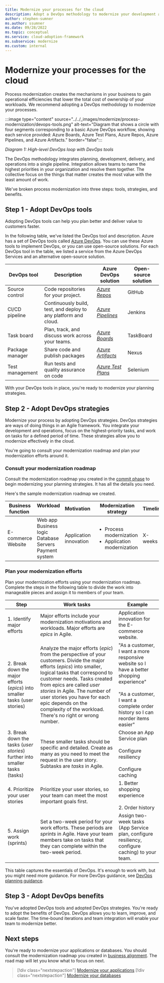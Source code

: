 ```yaml
---
title: Modernize your processes for the cloud
description: Adopt a DevOps methodology to modernize your development and operations. Process modernization is essential to lowering the total cost of ownership of your workloads.
author: stephen-sumner
ms.author: ssumner
ms.date: 09/28/2022
ms.topic: conceptual
ms.service: cloud-adoption-framework
ms.subservice: modernize
ms.custom: internal
---
```


# Modernize your processes for the cloud

Process modernization creates the mechanisms in your business to gain operational efficiencies that lower the total cost of ownership of your workloads. We recommend adopting a DevOps methodology to modernize your processes.

:::image type="content" source="../../_images/modernize/process-modernization/devops-tools.png" alt-text="Diagram that shows a circle with four segments corresponding to a basic Azure DevOps workflow, showing each service provided: Azure Boards, Azure Test Plans, Azure Repos, Azure Pipelines, and Azure Artifacts." border="false":::

*Diagram 1: High-level DevOps loop with DevOps tools*

The DevOps methodology integrates planning, development, delivery, and operations into a single pipeline. Integration allows teams to name the highest priorities in your organization and resolve them together. The collective focus on the things that matter creates the most value with the least amount of work.

We've broken process modernization into three steps: tools, strategies, and benefits.

## Step 1 - Adopt DevOps tools

Adopting DevOps tools can help you plan better and deliver value to customers faster.

In the following table, we've listed the DevOps tool and description. Azure has a set of DevOps tools called [Azure DevOps](/azure/devops/user-guide/what-is-azure-devops). You can use these Azure tools to implement DevOps, or you can use open-source solutions. For each DevOps tool in the table, we listed a service from the Azure DevOps Services and an alternative open-source solution.

| DevOps tool | Description | Azure DevOps solution |  Open-source solution
| --- | --- | --- | --- |
| Source control | Code repositories for your project. | *[Azure Repos](/azure/devops/repos/get-started/what-is-repos)* | GitHub
| CI/CD pipeline | Continuously build, test, and deploy to any platform and cloud. | *[Azure Pipelines](/azure/devops/pipelines/get-started/what-is-azure-pipelines)* |  Jenkins
| Task board | Plan, track, and discuss work across your teams. | *[Azure Boards](/azure/devops/boards/get-started/what-is-azure-boards)* | TaskBoard |
| Package manager | Share code and publish packages | *[Azure Artifacts](/azure/devops/artifacts/start-using-azure-artifacts)* | Nexus |
| Test management| Run tests and quality assurance on code | *[Azure Test Plans](/azure/devops/test/overview)* | Selenium |

With your DevOps tools in place, you're ready to modernize your planning strategies.

## Step 2 - Adopt DevOps strategies

Modernize your process by adopting DevOps strategies. DevOps strategies are ways of doing things in an Agile framework. You integrate your development and operations, focus on the highest-priority tasks, and work on tasks for a defined period of time. These strategies allow you to modernize effectively in the cloud.

You're going to consult your modernization roadmap and plan your modernization efforts around it.

### Consult your modernization roadmap

Consult the modernization roadmap you created in the [commit phase](../business-alignment/envision-cloud-modernization.md#step-1---identify-modernization-motivations) to begin modernizing your planning strategies. It has all the details you need.

Here's the sample modernization roadmap we created.

|Business function<span title="Business Function">&nbsp;</span> |Workload <span title="Supporting IT Assets">&nbsp;</span> |Motivation<span title="Motivation">&nbsp;</span> |Modernization strategy|Timeline|
| --- | --- | --- | --- | --- |
|E-commerce<br>Website| Web app<br>Business logic<br>Database<br>Servers<br>Payment system|Application innovation |<ul><li>Process modernization</li><li>Application modernization</li></ul>| X-weeks|

### Plan your modernization efforts

Plan your modernization efforts using your modernization roadmap. Complete the steps in the following table to divide the work into manageable pieces and assign it to members of your team.

| Step | Work tasks | Example |
| --- | --- | --- |
| 1. Identify major efforts | Major efforts include your modernization motivations and workloads. Major efforts are *epics* in Agile. | Application innovation for the E-commerce website. |
| 2. Break down the major efforts (*epics*) into smaller tasks (user stories) |Analyze the major efforts (*epic*) from the perspective of your customers. Divide the major efforts (*epics*) into smaller, logical tasks that correspond to customer needs. Tasks created from epics are called *user stories* in Agile. The number of user stories you have for each epic depends on the complexity of the workload. There's no right or wrong number. | "As a customer, I want a more responsive website so I have a better shopping experience" <br><br> "As a customer, I want a complete order history so I can reorder items easier"|
| 3. Break down the tasks (*user stories*) further into smaller tasks (tasks)| These smaller tasks should be specific and detailed. Create as many as you need to meet the request in the user story. Subtasks are *tasks* in Agile. | Choose an App Service plan<br><br>Configure resiliency<br><br>Configure caching
| 4. Prioritize your user stories | Prioritize your user stories, so your team can meet the most important goals first. | 1. Better shopping experience <br><br> 2. Order history
| 5. Assign work (sprints) | Set a two-week period for your work efforts. These periods are *sprints* in Agile. Have your team members take on tasks that they can complete within the two-week period. | Assign two-week tasks (App Service plan, configure resiliency, configure caching) to your team.

This table captures the essentials of DevOps. It's enough to work with, but you might need more guidance. For more DevOps guidance, see [DevOps planning guidance](/devops/plan/planning-efficient-workloads-with-devops).

## Step 3 - Adopt DevOps benefits

You've adopted DevOps tools and adopted DevOps strategies. You're ready to adopt the benefits of DevOps. DevOps allows you to learn, improve, and scale faster. The time-bound iterations and team integration will enable your team to modernize better.

## Next steps

You're ready to modernize your applications or databases. You should consult the modernization roadmap you created in [business alignment](../business-alignment/index.md). The road map will let you know what to focus on next.

>[!div class="nextstepaction"]
> [Modernize your applications](../../modernize/modernize-strategies/application-modernization.md)
>[!div class="nextstepaction"]
> [Modernize your databases](../../modernize/modernize-strategies/database-modernization.md)

